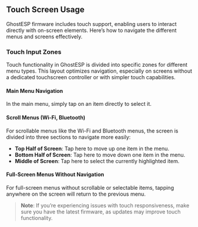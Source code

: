 ## Touch Screen Usage

GhostESP firmware includes touch support, enabling users to interact directly with on-screen elements. Here’s how to navigate the different menus and screens effectively.

### Touch Input Zones

Touch functionality in GhostESP is divided into specific zones for different menu types. This layout optimizes navigation, especially on screens without a dedicated touchscreen controller or with simpler touch capabilities.

#### Main Menu Navigation
In the main menu, simply tap on an item directly to select it.

#### Scroll Menus (Wi-Fi, Bluetooth)
For scrollable menus like the Wi-Fi and Bluetooth menus, the screen is divided into three sections to navigate more easily:

- **Top Half of Screen**: Tap here to move up one item in the menu.
- **Bottom Half of Screen**: Tap here to move down one item in the menu.
- **Middle of Screen**: Tap here to select the currently highlighted item.

#### Full-Screen Menus Without Navigation
For full-screen menus without scrollable or selectable items, tapping anywhere on the screen will return to the previous menu.

> **Note**: If you’re experiencing issues with touch responsiveness, make sure you have the latest firmware, as updates may improve touch functionality.
